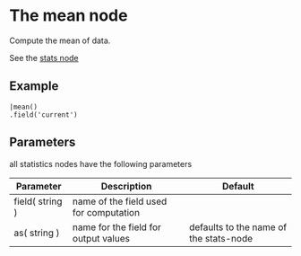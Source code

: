 The mean node
=====================

Compute the mean of data.

See the [stats node](/nodes/stats)

Example
-------
    
    |mean()
    .field('current') 


Parameters
----------
all statistics nodes have the following parameters

Parameter     | Description | Default 
--------------|-------------|--------- 
field( string )|name of the field used for computation|
as( string )| name for the field for output values| defaults to the name of the stats-node
